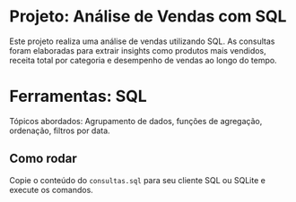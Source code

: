 # Projeto: Análise de Vendas com SQL

Este projeto realiza uma análise de vendas utilizando SQL. As consultas foram elaboradas para extrair insights como produtos mais vendidos, receita total por categoria e desempenho de vendas ao longo do tempo.

# Ferramentas: SQL

Tópicos abordados: Agrupamento de dados, funções de agregação, ordenação, filtros por data.

## Como rodar
Copie o conteúdo do `consultas.sql` para seu cliente SQL ou SQLite e execute os comandos.
